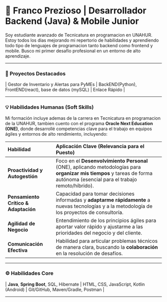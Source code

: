 # 👋 Franco Prezioso | Desarrollador Backend (Java) & Mobile Junior

Soy estudiante avanzado de Tecnicatura en programacion en UNAHUR. Estoy todos los dias mejorando mi repertorio de habilidades y aprendiendo todo tipo de lenguajes de programacion tanto backend como frontend y mobile. Busco mi primer desafío profesional en un entorno de alto aprendizaje.

---

### 🚀 Proyectos Destacados

| Gestor de Inventario y Alertas para PyMEs | BackEND(Python), FrontEND(react), base de datos (mySQL) | Enlace Rápido |

---

### 💡 Habilidades Humanas (Soft Skills)

Mi formación incluye ademas de la carrera en Tecnicatura en programacion de la UNAHUR, tambien cuento con el programa **Oracle Next Education (ONE)**, donde desarrollé competencias clave para el trabajo en equipos ágiles y entornos de alto rendimiento, incluyendo:

| Habilidad | Aplicación Clave (Relevancia para el Puesto) |
| :--- | :--- |
| **Proactividad y Autogestión** | Foco en el **Desenvolvimiento Personal** (ONE), aplicando metodologías para **organizar mis tiempos** y tareas de forma autónoma (esencial para el trabajo remoto/híbrido). |
| **Pensamiento Crítico & Adaptación** | Capacidad para tomar decisiones informadas y **adaptarme rápidamente** a nuevas tecnologías y a la metodología de los proyectos de consultoría. |
| **Agilidad de Negocio** | Entendimiento de los principios ágiles para aportar valor rápido y ajustarme a las prioridades del negocio y del cliente. |
| **Comunicación Efectiva** | Habilidad para articular problemas técnicos de manera clara, buscando la **colaboración** en la resolución de desafíos. |

---


### ⚙️ Habilidades Core

| **Java**, **Spring Boot**, SQL, Hibernate | HTML, CSS, JavaScript, Kotlin (Android) | Git/GitHub, Maven/Gradle, Postman |

---

